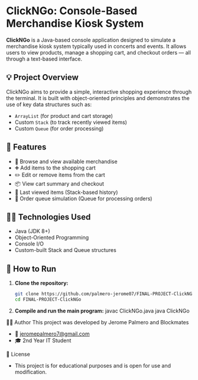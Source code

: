 # ClickNGo: Console-Based Merchandise Kiosk System

**ClickNGo** is a Java-based console application designed to simulate a merchandise kiosk system typically used in concerts and events. It allows users to view products, manage a shopping cart, and checkout orders — all through a text-based interface.

## 💡 Project Overview

ClickNGo aims to provide a simple, interactive shopping experience through the terminal. It is built with object-oriented principles and demonstrates the use of key data structures such as:

- `ArrayList` (for product and cart storage)
- Custom `Stack` (to track recently viewed items)
- Custom `Queue` (for order processing)

## 🎯 Features

- 🛒 Browse and view available merchandise
- ➕ Add items to the shopping cart
- ✏️ Edit or remove items from the cart
- 📦 View cart summary and checkout
- 🧠 Last viewed items (Stack-based history)
- 🔄 Order queue simulation (Queue for processing orders)

## 🧑‍💻 Technologies Used

- Java (JDK 8+)
- Object-Oriented Programming
- Console I/O
- Custom-built Stack and Queue structures

## 🚀 How to Run

1. **Clone the repository:**

   ```bash
   git clone https://github.com/palmero-jerome07/FINAL-PROJECT-ClickNGo.git
   cd FINAL-PROJECT-ClickNGo
2. **Compile and run the main program:**
   javac ClickNGo.java
   java ClickNGo

🙋‍♂️ Author
This project was developed by Jerome Palmero and Blockmates
- 📧 jeromepalmero7@gmail.com
- 🎓 2nd Year IT Student

📜 License
- This project is for educational purposes and is open for use and modification.

